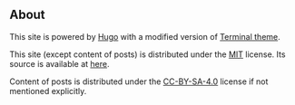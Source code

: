 ## About

This site is powered by [Hugo](http://gohugo.io) with a modified version of [Terminal theme](https://github.com/panr/hugo-theme-terminal).

This site (except content of posts) is distributed under the [MIT](https://github.com/NKID00/journal.nkid00.name/LICENSE-MIT) license. Its source is available at [here](https://github.com/NKID00/journal.nkid00.name).

Content of posts is distributed under the [CC-BY-SA-4.0](https://github.com/NKID00/journal.nkid00.name/LICENSE-CC) license if not mentioned explicitly.
